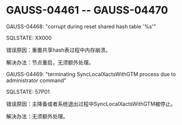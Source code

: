 # GAUSS-04461 -- GAUSS-04470<a name="ZH-CN_TOPIC_0302073682"></a>

GAUSS-04468: "corrupt during reset shared hash table '%s'"

SQLSTATE: XX000

错误原因：重置共享hash表过程中内存崩溃。

解决办法：节点重启，无须额外处理。

GAUSS-04469: "terminating SyncLocalXactsWithGTM process due to administrator command"

SQLSTATE: 57P01

错误原因：主降备或者系统退出过程中SyncLocalXactsWithGTM被停止。

解决办法：无须额外处理。

